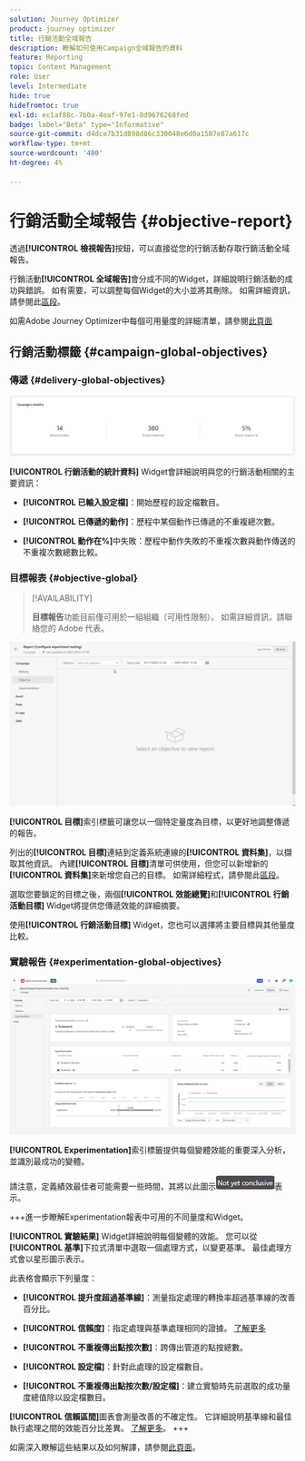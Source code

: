 ```yaml
---
solution: Journey Optimizer
product: journey optimizer
title: 行銷活動全域報告
description: 瞭解如何使用Campaign全域報告的資料
feature: Reporting
topic: Content Management
role: User
level: Intermediate
hide: true
hidefromtoc: true
exl-id: ec1af88c-7b0a-4eaf-97e1-0d9676268fed
badge: label="Beta" type="Informative"
source-git-commit: d4dce7b31d898d86c330048e6d0a1587e87a617c
workflow-type: tm+mt
source-wordcount: '480'
ht-degree: 4%

---
```


# 行銷活動全域報告 {#objective-report}

透過&#x200B;**[!UICONTROL 檢視報告]**&#x200B;按鈕，可以直接從您的行銷活動存取行銷活動全域報告。

行銷活動&#x200B;**[!UICONTROL 全域報告]**&#x200B;會分成不同的Widget，詳細說明行銷活動的成功與錯誤。 如有需要，可以調整每個Widget的大小並將其刪除。 如需詳細資訊，請參閱此[區段](../reports/global-report.md#modify-dashboard)。

如需Adobe Journey Optimizer中每個可用量度的詳細清單，請參閱[此頁面](global-report.md#list-of-components-global.md)

## 行銷活動標籤 {#campaign-global-objectives}

### 傳遞 {#delivery-global-objectives}

![](assets/campaign_report_global_1.png)

**[!UICONTROL 行銷活動的統計資料]** Widget會詳細說明與您的行銷活動相關的主要資訊：

* **[!UICONTROL 已輸入設定檔]**：開始歷程的設定檔數目。

* **[!UICONTROL 已傳遞的動作]**：歷程中某個動作已傳遞的不重複總次數。

* **[!UICONTROL 動作在%]**&#x200B;中失敗：歷程中動作失敗的不重複次數與動作傳送的不重複次數總數比較。

### 目標報表 {#objective-global}

>[!AVAILABILITY]
>
>**目標報告**&#x200B;功能目前僅可用於一組組織（可用性限制）。 如需詳細資訊，請聯絡您的 Adobe 代表。

![](assets/performance_report.gif)

**[!UICONTROL 目標]**&#x200B;索引標籤可讓您以一個特定量度為目標，以更好地調整傳遞的報告。

列出的&#x200B;**[!UICONTROL 目標]**&#x200B;連結到定義系統連線的&#x200B;**[!UICONTROL 資料集]**，以擷取其他資訊。 內建&#x200B;**[!UICONTROL 目標]**&#x200B;清單可供使用，但您可以新增新的&#x200B;**[!UICONTROL 資料集]**&#x200B;來新增您自己的目標。 如需詳細程式，請參閱此[區段](../reports/reporting-configuration.md)。

選取您要鎖定的目標之後，兩個&#x200B;**[!UICONTROL 效能總覽]**&#x200B;和&#x200B;**[!UICONTROL 行銷活動目標]** Widget將提供您傳遞效能的詳細摘要。

使用&#x200B;**[!UICONTROL 行銷活動目標]** Widget，您也可以選擇將主要目標與其他量度比較。

### 實驗報告 {#experimentation-global-objectives}

![](assets/experimentation_report_3.png)

**[!UICONTROL Experimentation]**&#x200B;索引標籤提供每個變體效能的重要深入分析，並識別最成功的變體。

請注意，定義績效最佳者可能需要一些時間，其將以此圖示![](assets/experimentation_report_1.png)表示。

+++進一步瞭解Experimentation報表中可用的不同量度和Widget。

**[!UICONTROL 實驗結果]** Widget詳細說明每個變體的效能。 您可以從&#x200B;**[!UICONTROL 基準]**&#x200B;下拉式清單中選取一個處理方式，以變更基準。 最佳處理方式會以星形圖示表示。

此表格會顯示下列量度：

* **[!UICONTROL 提升度超過基準線]**：測量指定處理的轉換率超過基準線的改善百分比。

* **[!UICONTROL 信賴度]**：指定處理與基準處理相同的證據。 [了解更多](../content-management/experiment-calculations.md#understand-confidence)

* **[!UICONTROL 不重複傳出點按次數]**：跨傳出管道的點按總數。

* **[!UICONTROL 設定檔]**：針對此處理的設定檔數目。

* **[!UICONTROL 不重複傳出點按次數/設定檔]**：建立實驗時先前選取的成功量度總值除以設定檔數目。

**[!UICONTROL 信賴區間]**&#x200B;圖表會測量改善的不確定性。 它詳細說明基準線和最佳執行處理之間的效能百分比差異。 [了解更多](../content-management/experiment-calculations.md#confidence-intervals)。
+++

如需深入瞭解這些結果以及如何解譯，請參閱[此頁面](../content-management/get-started-experiment.md#interpret-results)。
